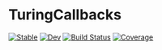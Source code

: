 # TuringCallbacks

[![Stable](https://img.shields.io/badge/docs-stable-blue.svg)](https://torfjelde.github.io/TuringCallbacks.jl/stable)
[![Dev](https://img.shields.io/badge/docs-dev-blue.svg)](https://torfjelde.github.io/TuringCallbacks.jl/dev)
[![Build Status](https://github.com/torfjelde/TuringCallbacks.jl/workflows/CI/badge.svg)](https://github.com/torfjelde/TuringCallbacks.jl/actions)
[![Coverage](https://codecov.io/gh/torfjelde/TuringCallbacks.jl/branch/master/graph/badge.svg)](https://codecov.io/gh/torfjelde/TuringCallbacks.jl)
